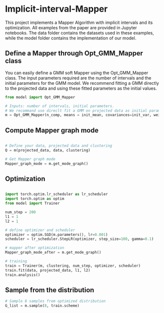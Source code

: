 # Implicit-interval-Mapper
This project implements a Mapper Algorithm with implicit intervals and its optimization. All examples from the paper are provided in Jupyter notebooks. The data folder contains the datasets used in these examples, while the model folder contains the implementation of our model.

## Define a Mapper through Opt_GMM_Mapper class
You can easily define a GMM soft Mapper using the Opt_GMM_Mapper class. The input parameters required are the number of intervals and the initial parameters for the GMM model. We recommend fitting a GMM directly to the projected data and using these fitted parameters as the initial values.

```python
from model import Opt_GMM_Mapper

# Inputs: number of intervals, initial parameters.
# We recommand use direclt fit a GMM on projected data as initial parameters.
m = Opt_GMM_Mapper(n_comp, means = init_mean, covariances=init_var, weights=init_weights)
```

## Compute Mapper graph mode
```python

# Define your data, projected data and clustering
Q = m(projected_data, data, clustering)

# Get Mapper graph mode
Mapper_graph_mode = m.get_mode_graph()

```
## Optimization

```python

import torch.optim.lr_scheduler as lr_scheduler
import torch.optim as optim
from model import Trainer

num_step = 200
l1 = 1 
l2 = 1 

# define optimizer and scheduler
optimizer = optim.SGD(m.parameters(), lr=0.001)
scheduler = lr_scheduler.StepLR(optimizer, step_size=100, gamma=0.1)

# mapper after optimization
Mapper_graph_mode_after = m.get_mode_graph()

# training
train = Trainer(m, clustering, num_step, optimizer, scheduler)
train.fit(data, projected_data, l1, l2)
train.analysis()

```


## Sample from the distribution
```python
# Sample 8 samples from optimized distribution
G_list = m.sample(8, train.scheme)

```





